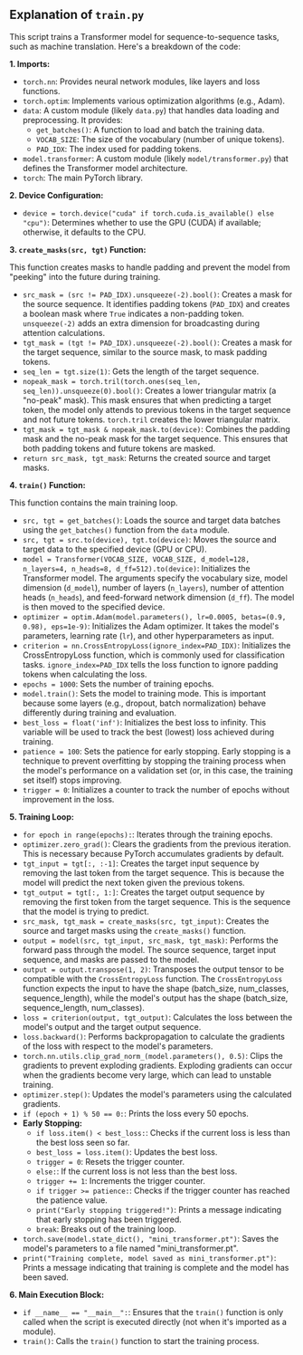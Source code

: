 ## Explanation of `train.py`

This script trains a Transformer model for sequence-to-sequence tasks, such as machine translation. Here's a breakdown of the code:

**1. Imports:**

*   `torch.nn`:  Provides neural network modules, like layers and loss functions.
*   `torch.optim`:  Implements various optimization algorithms (e.g., Adam).
*   `data`:  A custom module (likely `data.py`) that handles data loading and preprocessing. It provides:
    *   `get_batches()`:  A function to load and batch the training data.
    *   `VOCAB_SIZE`:  The size of the vocabulary (number of unique tokens).
    *   `PAD_IDX`:  The index used for padding tokens.
*   `model.transformer`:  A custom module (likely `model/transformer.py`) that defines the Transformer model architecture.
*   `torch`: The main PyTorch library.

**2. Device Configuration:**

*   `device = torch.device("cuda" if torch.cuda.is_available() else "cpu")`:  Determines whether to use the GPU (CUDA) if available; otherwise, it defaults to the CPU.

**3. `create_masks(src, tgt)` Function:**

This function creates masks to handle padding and prevent the model from "peeking" into the future during training.

*   `src_mask = (src != PAD_IDX).unsqueeze(-2).bool()`: Creates a mask for the source sequence. It identifies padding tokens (`PAD_IDX`) and creates a boolean mask where `True` indicates a non-padding token.  `unsqueeze(-2)` adds an extra dimension for broadcasting during attention calculations.
*   `tgt_mask = (tgt != PAD_IDX).unsqueeze(-2).bool()`:  Creates a mask for the target sequence, similar to the source mask, to mask padding tokens.
*   `seq_len = tgt.size(1)`: Gets the length of the target sequence.
*   `nopeak_mask = torch.tril(torch.ones(seq_len, seq_len)).unsqueeze(0).bool()`: Creates a lower triangular matrix (a "no-peak" mask). This mask ensures that when predicting a target token, the model only attends to previous tokens in the target sequence and not future tokens.  `torch.tril` creates the lower triangular matrix.
*   `tgt_mask = tgt_mask & nopeak_mask.to(device)`: Combines the padding mask and the no-peak mask for the target sequence.  This ensures that both padding tokens and future tokens are masked.
*   `return src_mask, tgt_mask`: Returns the created source and target masks.

**4. `train()` Function:**

This function contains the main training loop.

*   `src, tgt = get_batches()`: Loads the source and target data batches using the `get_batches()` function from the `data` module.
*   `src, tgt = src.to(device), tgt.to(device)`: Moves the source and target data to the specified device (GPU or CPU).
*   `model = Transformer(VOCAB_SIZE, VOCAB_SIZE, d_model=128, n_layers=4, n_heads=8, d_ff=512).to(device)`: Initializes the Transformer model.  The arguments specify the vocabulary size, model dimension (`d_model`), number of layers (`n_layers`), number of attention heads (`n_heads`), and feed-forward network dimension (`d_ff`). The model is then moved to the specified device.
*   `optimizer = optim.Adam(model.parameters(), lr=0.0005, betas=(0.9, 0.98), eps=1e-9)`: Initializes the Adam optimizer.  It takes the model's parameters, learning rate (`lr`), and other hyperparameters as input.
*   `criterion = nn.CrossEntropyLoss(ignore_index=PAD_IDX)`: Initializes the CrossEntropyLoss function, which is commonly used for classification tasks. `ignore_index=PAD_IDX` tells the loss function to ignore padding tokens when calculating the loss.
*   `epochs = 1000`: Sets the number of training epochs.
*   `model.train()`: Sets the model to training mode. This is important because some layers (e.g., dropout, batch normalization) behave differently during training and evaluation.
*   `best_loss = float('inf')`: Initializes the best loss to infinity. This variable will be used to track the best (lowest) loss achieved during training.
*   `patience = 100`: Sets the patience for early stopping. Early stopping is a technique to prevent overfitting by stopping the training process when the model's performance on a validation set (or, in this case, the training set itself) stops improving.
*   `trigger = 0`: Initializes a counter to track the number of epochs without improvement in the loss.

**5. Training Loop:**

*   `for epoch in range(epochs):`: Iterates through the training epochs.
*   `optimizer.zero_grad()`: Clears the gradients from the previous iteration. This is necessary because PyTorch accumulates gradients by default.
*   `tgt_input = tgt[:, :-1]`: Creates the target input sequence by removing the last token from the target sequence. This is because the model will predict the next token given the previous tokens.
*   `tgt_output = tgt[:, 1:]`: Creates the target output sequence by removing the first token from the target sequence. This is the sequence that the model is trying to predict.
*   `src_mask, tgt_mask = create_masks(src, tgt_input)`: Creates the source and target masks using the `create_masks()` function.
*   `output = model(src, tgt_input, src_mask, tgt_mask)`: Performs the forward pass through the model. The source sequence, target input sequence, and masks are passed to the model.
*   `output = output.transpose(1, 2)`: Transposes the output tensor to be compatible with the `CrossEntropyLoss` function. The `CrossEntropyLoss` function expects the input to have the shape (batch_size, num_classes, sequence_length), while the model's output has the shape (batch_size, sequence_length, num_classes).
*   `loss = criterion(output, tgt_output)`: Calculates the loss between the model's output and the target output sequence.
*   `loss.backward()`: Performs backpropagation to calculate the gradients of the loss with respect to the model's parameters.
*   `torch.nn.utils.clip_grad_norm_(model.parameters(), 0.5)`: Clips the gradients to prevent exploding gradients. Exploding gradients can occur when the gradients become very large, which can lead to unstable training.
*   `optimizer.step()`: Updates the model's parameters using the calculated gradients.
*   `if (epoch + 1) % 50 == 0:`: Prints the loss every 50 epochs.
*   **Early Stopping:**
    *   `if loss.item() < best_loss:`: Checks if the current loss is less than the best loss seen so far.
    *   `best_loss = loss.item()`: Updates the best loss.
    *   `trigger = 0`: Resets the trigger counter.
    *   `else:`: If the current loss is not less than the best loss.
    *   `trigger += 1`: Increments the trigger counter.
    *   `if trigger >= patience:`: Checks if the trigger counter has reached the patience value.
    *   `print("Early stopping triggered!")`: Prints a message indicating that early stopping has been triggered.
    *   `break`: Breaks out of the training loop.
*   `torch.save(model.state_dict(), "mini_transformer.pt")`: Saves the model's parameters to a file named "mini\_transformer.pt".
*   `print("Training complete, model saved as mini_transformer.pt")`: Prints a message indicating that training is complete and the model has been saved.

**6. Main Execution Block:**

*   `if __name__ == "__main__":`: Ensures that the `train()` function is only called when the script is executed directly (not when it's imported as a module).
*   `train()`: Calls the `train()` function to start the training process.
